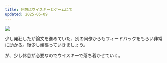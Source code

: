 ```yaml
---
title: 休憩はウイスキーとゲームにて
updated: 2025-05-09
---
```

![](https://i.imgur.com/NEM8K4J.jpeg)

少し発狂したが論文を進めていた、別の同僚からもフィードバックをもらい非常に助かる。後少し頑張っていきましょう。

が、少し休息が必要なのでウイスキーで落ち着かせていく。